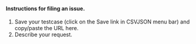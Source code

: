 #### Instructions for filing an issue.

1. Save your testcase (click on the Save link in CSVJSON menu bar) and copy/paste the URL here.
2. Describe your request.
